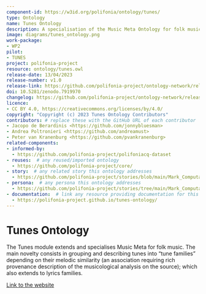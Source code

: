 ```yaml
---
component-id: https://w3id.org/polifonia/ontology/tunes/
type: Ontology
name: Tunes Ontology
description: A specialisation of the Music Meta Ontology for folk music.
image: diagrams/tunes_ontology.png
work-package:
- WP2
pilot:
- TUNES
project: polifonia-project
resource: ontology/tunes.owl
release-date: 13/04/2023
release-number: v1.0
release-link: https://github.com/polifonia-project/ontology-network/releases
doi: 10.5281/zenodo.7919970
changelog: https://github.com/polifonia-project/ontology-network/releases
licence: 
- CC BY 4.0, https://creativecommons.org/licenses/by/4.0/
copyright: "Copyright (c) 2023 Tunes Ontology Contributors"
contributors: # replace these with the GitHub URL of each contributor
- Jacopo de Berardinis <https://github.com/jonnybluesman>
- Andrea Poltronieri <https://github.com/andreamust>
- Peter van Kranenburg <https://github.com/pvankranenburg>
related-components:
- informed-by:
  - https://github.com/polifonia-project/polifoniacq-dataset
- reuses:  # any reused/imported ontology
  - https://github.com/polifonia-project/core/
- story:  # any related story this ontology addresses
  - https://github.com/polifonia-project/stories/blob/main/Mark_Computational_Musicologist/Mark%231_FolkMusic.md
- persona:  # any persona this ontology addresses
  - https://github.com/polifonia-project/stories/tree/main/Mark_Computational_Musicologist
- documentation:  # link any resource providing documentation for this ontology
  - https://polifonia-project.github.io/tunes-ontology/
---
```


# Tunes Ontology

The Tunes module extends and specialises Music Meta for folk music. The main
novelty consists in grouping and describing tunes into “tune families” depending
on their melodic similarity (an association requiring rich provenance description
of the musicological analysis on the source); which also extends to lyrics families.


[Link to the website](https://github.com/polifonia-project/tunes-ontology)